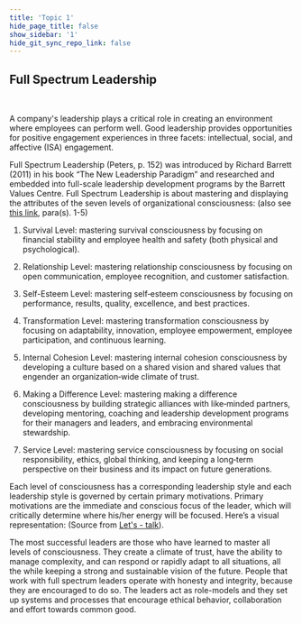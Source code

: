 ```yaml
---
title: 'Topic 1'
hide_page_title: false
show_sidebar: '1'
hide_git_sync_repo_link: false
---
```


## Full Spectrum Leadership
&nbsp;

A company's leadership plays a critical role in creating an environment where employees can perform well. Good leadership provides opportunities for positive engagement experiences in three facets: intellectual, social, and affective (ISA) engagement.

Full Spectrum Leadership (Peters, p. 152) was introduced by Richard Barrett (2011) in his book “The New Leadership Paradigm” and researched and embedded into full-scale leadership development programs by the Barrett Values Centre. Full Spectrum Leadership is about mastering and displaying the attributes of the seven levels of organizational consciousness: (also see [this link](https://lets-talk-more.com/full-spectrum-leadership/), para(s). 1-5)

1. Survival Level: mastering survival consciousness by focusing on financial stability and employee health and safety (both physical and psychological).

2. Relationship Level: mastering relationship consciousness by focusing on open communication, employee recognition, and customer satisfaction.

3. Self-Esteem Level: mastering self‐esteem consciousness by focusing on performance, results, quality, excellence, and best practices.

4. Transformation Level: mastering transformation consciousness by focusing on adaptability, innovation, employee empowerment, employee participation, and continuous learning.

5. Internal Cohesion Level: mastering internal cohesion consciousness by developing a culture based on a shared vision and shared values that engender an organization‐wide climate of trust.

6. Making a Difference Level: mastering making a difference consciousness by building strategic alliances with like‐minded partners, developing mentoring, coaching and leadership development programs for their managers and leaders, and embracing environmental stewardship.

7. Service Level: mastering service consciousness by focusing on social responsibility, ethics, global thinking, and keeping a long‐term perspective on their business and its impact on future generations.

Each level of consciousness has a corresponding leadership style and each leadership style is governed by certain primary motivations. Primary motivations are the immediate and conscious focus of the leader, which will critically determine where his/her energy will be focused. Here’s a visual representation: (Source from [Let's - talk](https://lets-talk-more.com/full-spectrum-leadership/)).

The most successful leaders are those who have learned to master all levels of consciousness. They create a climate of trust, have the ability to manage complexity, and can respond or rapidly adapt to all situations, all the while keeping a strong and sustainable vision of the future. People that work with full spectrum leaders operate with honesty and integrity, because they are encouraged to do so. The leaders act as role-models and they set up systems and processes that encourage ethical behavior, collaboration and effort towards common good.
